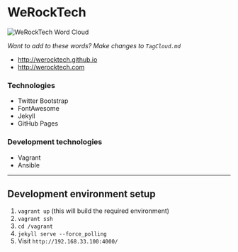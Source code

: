 # WeRockTech

![WeRockTech Word Cloud](https://cdn.rawgit.com/WeRockTech/werocktech.github.io/master/img/wordcloud.svg)

*Want to add to these words? Make changes to `TagCloud.md`*

* http://werocktech.github.io
* http://werocktech.com

### Technologies

* Twitter Bootstrap
* FontAwesome
* Jekyll
* GitHub Pages

### Development technologies

* Vagrant
* Ansible

---

## Development environment setup

1. `vagrant up` (this will build the required environment)
2. `vagrant ssh`
3. `cd /vagrant`
4. `jekyll serve --force_polling`
5. Visit `http://192.168.33.100:4000/`
